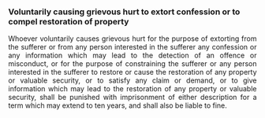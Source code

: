 ### Voluntarily causing grievous hurt to extort confession or to compel restoration of property
<div style="text-align: justify">

Whoever voluntarily causes grievous hurt for the purpose of extorting from the sufferer or from any person interested in the sufferer any confession or any information which may lead to the detection of an offence or misconduct, or for the purpose of constraining the sufferer or any person interested in the sufferer to restore or cause the restoration of any property or valuable security, or to satisfy any claim or demand, or to give information which may lead to the restoration of any property or valuable security, shall be punished with imprisonment of either description for a term which may extend to ten years, and shall also be liable to fine.

</div>
